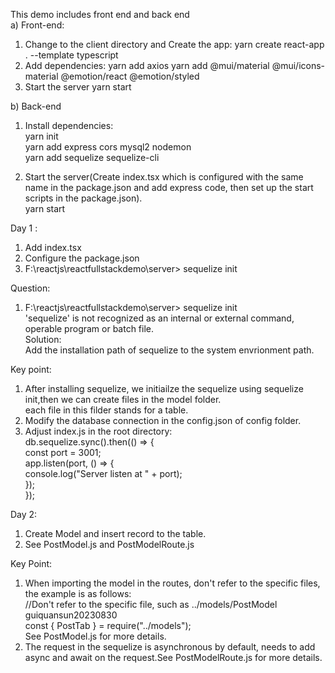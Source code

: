 This demo includes front end and back end</br>
a) Front-end:</br>

1.  Change to the client directory and Create the app:
    yarn create react-app . --template typescript
2.  Add dependencies:
    yarn add axios
    yarn add @mui/material @mui/icons-material @emotion/react @emotion/styled
3.  Start the server
    yarn start

b) Back-end </br>

1. Install dependencies: </br>
   yarn init </br>
   yarn add express cors mysql2 nodemon </br>
   yarn add sequelize sequelize-cli </br>

2. Start the server(Create index.tsx which is configured with the same name in the package.json and add express code, then set up the start scripts in the package.json). </br>
   yarn start </br>

Day 1 : </br>

1. Add index.tsx </br>
2. Configure the package.json </br>
3. F:\reactjs\reactfullstackdemo\server> sequelize init </br>

Question: </br>

1. F:\reactjs\reactfullstackdemo\server> sequelize init </br>
   'sequelize' is not recognized as an internal or external command, operable program or batch file. </br>
   Solution: </br>
   Add the installation path of sequelize to the system envrionment path.</br>

Key point:

1. After installing sequelize, we initiailze the sequelize using sequelize init,then we can create files in the model folder. </br>
   each file in this filder stands for a table. </br>
2. Modify the database connection in the config.json of config folder.</br>
3. Adjust index.js in the root directory:</br>
   db.sequelize.sync().then(() => {</br>
   const port = 3001;</br>
   app.listen(port, () => {</br>
   console.log("Server listen at " + port);</br>
   });</br>
   });</br>

Day 2:

1. Create Model and insert record to the table.</br>
2. See PostModel.js and PostModelRoute.js</br>

Key Point:

1. When importing the model in the routes, don't refer to the specific files, the example is as follows:</br>
   //Don't refer to the specific file, such as ../models/PostModel guiquansun20230830</br>
   const { PostTab } = require("../models");</br>
   See PostModel.js for more details.</br>
2. The request in the sequelize is asynchronous by default, needs to add async and await on the request.See PostModelRoute.js for more details.</br>

